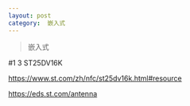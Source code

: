 ```yaml
---
layout: post
category:  嵌入式
---
```

> 嵌入式
> 
#1 3 ST25DV16K

https://www.st.com/zh/nfc/st25dv16k.html#resource


https://eds.st.com/antenna